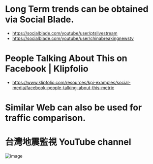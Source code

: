 # Long Term trends can be obtained via Social Blade.
 -  https://socialblade.com/youtube/user/ptslivestream
 -  https://socialblade.com/youtube/user/chinabreakingnewstv
# People Talking About This on Facebook | Klipfolio
 - https://www.klipfolio.com/resources/kpi-examples/social-media/facebook-people-talking-about-this-metric
# Similar Web can also be used for traffic comparison.
# 台灣地震監視 YouTube channel
![image](https://user-images.githubusercontent.com/90231918/191319957-78e51b7a-65d7-4e2a-969b-6d217c292c41.png)
